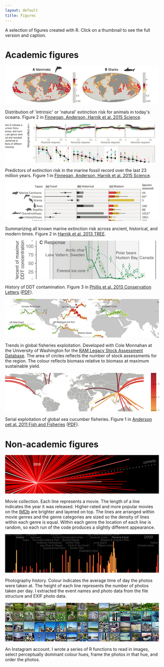 ```yaml
---
layout: default
title: Figures
---
```


A selection of figures created with R. Click on a thumbnail to see the full version and caption.

# Academic figures

<a href="figures/science-2015-fig2.jpg" data-lightbox="science-2015-fig2"><img  class="portfolio-fig" src="figures/science-2015-fig2-thumb.jpg" alt="Science 2015"></a>

<p class="caption">Distribution of 'intrinsic' or 'natural' extinction risk for animals in today's oceans. Figure 2 in <a href="http://doi.org/10.1126/science.aaa6635">Finnegan, Anderson, Harnik et al. 2015 Science</a>.</p>

<!------->

<a href="figures/science-2015-fig1.jpg" data-lightbox="science-2015-fig1"><img  class="portfolio-fig" src="figures/science-2015-fig1-thumb.jpg" alt="Science 2015"></a>

<p class="caption">Predictors of extinction risk in the marine fossil record over the last 23 million years. Figure 1 in <a href="http://doi.org/10.1126/science.aaa6635">Finnegan, Anderson, Harnik et al. 2015 Science</a>.</p>

<!------->

<a href="figures/harnik-etal-2012.jpg" data-lightbox="harnik-etal-2012"><img  class="portfolio-fig" src="figures/harnik-etal-2012-thumb.jpg" alt="Harnik et al. 2012"></a>

<p class="caption">Summarizing all known marine extinction risk across ancient, historical, and modern times. Figure 2 in <a href="http://doi.org/10.1016/j.tree.2012.07.010">Harnik et al. 2013 TREE</a>.</p>

<!------->

<a href="figures/phillis-etal-ddt.jpg" data-lightbox="phillis-etal-ddt"><img  class="portfolio-fig" src="figures/phillis-etal-ddt-thumb.jpg" alt="Phillis et al. DDT"></a>

<p class="caption">History of DDT contamination. Figure 3 in <a href="http://doi.org/10.1111/j.1755-263X.2012.00294.x">Phillis et al. 2013 Conservation Letters</a> (<a href="https://dl.dropboxusercontent.com/u/254940/papers/Phillis_etal_2012_Multiple_pathways_to_conservation_success.pdf">PDF</a>).</p>

<!------->

<a href="figures/ffmsy-map.jpg" data-lightbox="ffmsy-map"><img  class="portfolio-fig" src="figures/ffmsy-map-thumb.jpg" alt="F/FMSY RAM database map"></a>

<p class="caption">Trends in global fisheries exploitation. Developed with Cole Monnahan at the University of Washington for the <a href="http://ramlegacy.org">RAM Legacy Stock Assessment Database</a>. The area of circles reflects the number of stock assessments for the region. The colour reflects biomass relative to biomass at maximum sustainable yield.</p>

<!------->

<a href="figures/anderson-etal-seacuc.jpg" data-lightbox="anderson-etal-seacuc"><img  class="portfolio-fig" src="figures/anderson-etal-seacuc-thumb.jpg" alt="Anderson et al. sea cucumbers"></a>

<p class="caption">Serial exploitation of global sea cucumber fisheries. Figure 1 in <a href="http://doi.org/10.1111/j.1467-2979.2010.00397.x">Anderson oet al. 2011 Fish and Fisheries</a> (<a href="https://dl.dropboxusercontent.com/u/254940/papers/Anderson_etal_2011_seacucumbers_with_supplement.pdf">PDF</a>).</p>

<!------->

<!--<a href="figures/anderson-etal-seacuc-fig1.jpg" data-lightbox="anderson-etal-seacuc-fig1"><img  class="portfolio-fig" src="figures/anderson-etal-seacuc-fig1-thumb.jpg" alt="Anderson et al. sea cucumbers"></img></a>-->

<!--<p class="caption">Serial exploitation of global sea cucumber fisheries. Figure 5 in <a href="http://doi.org/10.1111/j.1467-2979.2010.00397.x">Anderson oet al. 2011 Fish and Fisheries</a> (<a href="https://dl.dropboxusercontent.com/u/254940/papers/Anderson_etal_2011_seacucumbers_with_supplement.pdf">PDF</a>).</p>-->

<!------->

<!--<a href="figures/orzechowski-etal-2015-fig1.jpg" data-lightbox="orzechowski-etal-2015-fig1"><img  class="portfolio-fig" src="figures/orzechowski-etal-2015-fig1-thumb.jpg" alt="Orzechowski et al. 2015"></img></a>-->

<!--<p class="caption">TODO<a href="TODO">(Figure 1 in Orzechowski et al. 2015)</a>.</p>-->

# Non-academic figures

<a href="figures/moviestar.png" data-lightbox="moviestar"><img  class="portfolio-fig" src="figures/moviestar-thumb.jpg" alt="moviestar"></a>

<p class="caption">Movie collection. Each line represents a movie. The length of a line indicates the year it was released. Higher-rated and more popular movies on the <a href="www.imdb.com">IMDb</a> are brighter and layered on top. The lines are arranged within movie genres and the genre categories are sized so the density of lines within each genre is equal. Within each genre the location of each line is random, so each run of the code produces a slightly different appearance.</p>

<a href="figures/photos-exif.png" data-lightbox="photos-exif"><img  class="portfolio-fig" src="figures/photos-exif-thumb.png" alt="photos-exif"></a>

<p class="caption">Photography history. Colour indicates the average time of day the photos were taken at. The height of each line represents the number of photos taken per day. I extracted the event names and photo data from the file structure and EXIF photo data.</p>

<a href="figures/instagram.jpg" data-lightbox="instagram"><img  class="portfolio-fig" src="figures/instagram-thumb.jpg" alt="instagram"></a>

<p class="caption">An Instagram account. I wrote a series of R functions to read in images, select perceptually dominant colour hues, frame the photos in that hue, and order the photos.</p>
